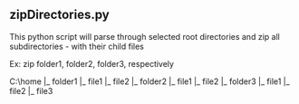 ## zipDirectories.py

This python script will parse through selected root directories and
zip all subdirectories - with their child files

Ex: zip folder1, folder2, folder3, respectively

C:\\home
  |_ folder1
    |_ file1
    |_ file2
  |_ folder2
    |_ file1
    |_ file2
  |_ folder3
    |_ file1
    |_ file2
    |_ file3
  
